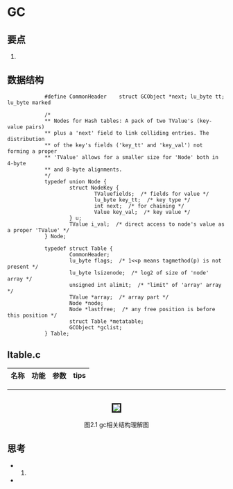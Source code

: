 
# GC

## 要点
1. 

## 数据结构
                #define CommonHeader	struct GCObject *next; lu_byte tt; lu_byte marked

                /*
                ** Nodes for Hash tables: A pack of two TValue's (key-value pairs)
                ** plus a 'next' field to link colliding entries. The distribution
                ** of the key's fields ('key_tt' and 'key_val') not forming a proper
                ** 'TValue' allows for a smaller size for 'Node' both in 4-byte
                ** and 8-byte alignments.
                */
                typedef union Node {
                        struct NodeKey {
                                TValuefields;  /* fields for value */
                                lu_byte key_tt;  /* key type */
                                int next;  /* for chaining */
                                Value key_val;  /* key value */
                        } u;
                        TValue i_val;  /* direct access to node's value as a proper 'TValue' */
                } Node;

                typedef struct Table {
                        CommonHeader;
                        lu_byte flags;  /* 1<<p means tagmethod(p) is not present */
                        lu_byte lsizenode;  /* log2 of size of 'node' array */
                        unsigned int alimit;  /* "limit" of 'array' array */
                        TValue *array;  /* array part */
                        Node *node;
                        Node *lastfree;  /* any free position is before this position */
                        struct Table *metatable;
                        GCObject *gclist;
                } Table;

## ltable.c

| 名称 | 功能 | 参数 | tips |
|:--|:--|:--| :-- |


---

<br>

<div align=center><img src ="./Res/gc.png"/ border="3"></div>

<br>

<div align=center>图2.1 gc相关结构理解图 </div>


## 思考

- 1. 
- 